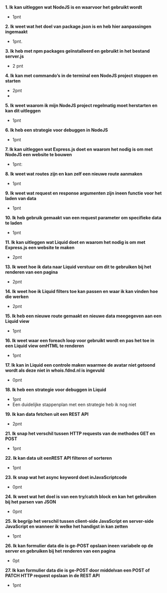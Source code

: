 __1. Ik kan uitleggen wat NodeJS is en waarvoor het gebruikt wordt__
- 1pnt

__2. Ik weet wat het doel van package.json is en heb hier aanpassingen ingemaakt__
- 1pnt. 

__3. Ik heb met npm packages geïnstalleerd en gebruikt in het bestand server.js__
- 2 pnt 

__4. Ik kan met commando’s in de terminal een NodeJS project stoppen en starten__

- 2pnt
- 
  
__5. Ik weet waarom ik mijn NodeJS project regelmatig moet herstarten en kan dit uitleggen__
- 1pnt

__6. Ik heb een strategie voor debuggen in NodeJS__
- 1pnt 

__7. Ik kan uitleggen wat Express.js doet en waarom het nodig is om met NodeJS een website te bouwen__
- 1pnt: 

__8. Ik weet wat routes zijn en kan zelf een nieuwe route aanmaken__
- 1pnt

__9. Ik weet wat request en response argumenten zijn ineen functie voor het laden van data__

- 1pnt

__10. Ik heb gebruik gemaakt van een request parameter om specifieke data te laden__
- 1pnt

__11. Ik kan uitleggen wat Liquid doet en waarom het nodig is om met Express.js een website te maken__
- 2pnt

__13. Ik weet hoe ik data naar Liquid verstuur om dit te gebruiken bij het renderen van een pagina__
- 2pnt

__14. Ik weet hoe ik Liquid filters toe kan passen en waar ik kan vinden hoe die werken__
- 2pnt
  
__15. Ik heb een nieuwe route gemaakt en nieuwe data meegegeven aan een Liquid view__
- 1pnt

__16. Ik weet waar een foreach loop voor gebruikt wordt en pas het toe in een Liquid view omHTML te renderen__
- 1pnt


__17. Ik kan in Liquid een controle maken waarmee de avatar niet getoond wordt als deze niet in whois.fdnd.nl is ingevuld__
- 0pnt

__18. Ik heb een strategie voor debuggen in Liquid__
- 1pnt
- Een duidelijke stappenplan met een strategie heb ik nog niet

__19. Ik kan data fetchen uit een REST API__ 
- 2pnt


__21. Ik snap het verschil tussen HTTP requests van de methodes GET en POST__
- 1pnt

__22. Ik kan data uit eenREST API filteren of sorteren__
- 1pnt

__23. Ik snap wat het async keyword doet inJavaScriptcode__
- 0pnt

__24. Ik weet wat het doel is van een try/catch block en kan het gebruiken bij het parsen van JSON__
- 0pnt

__25. Ik begrijp het verschil tussen client-side JavaScript en server-side JavaScript en wanneer ik welke het handigst in kan zetten__
- 1pnt

__26. Ik kan formulier data die is ge-POST opslaan ineen variabele op de server en gebruiken bij het renderen van een pagina__
- 0pt

__27. Ik kan formulier data die is ge-POST door middelvan een POST of PATCH HTTP request opslaan in de REST API__
- 1pnt
